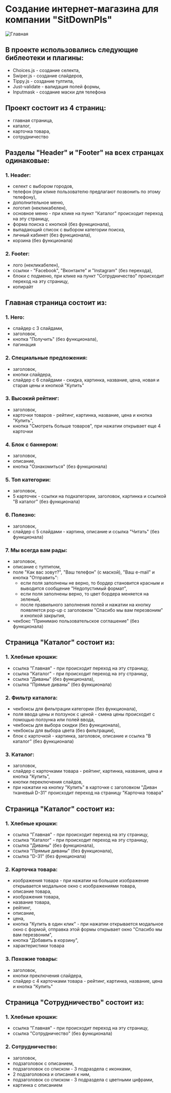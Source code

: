 # Создание интернет-магазина для компании "SitDownPls"

![Главная](https://user-images.githubusercontent.com/106194295/208980006-b0a29dd3-428d-4721-b3bc-7c90798a529f.jpg)

## В проекте использовались следующие библеотеки и плагины:
- Choices.js - создание селекта,
- Swiper.js - создание слайдеров,
- Tippy.js - создание тултипа,
- Just-validate - валидация полей формы,
- Inputmask - создание маски для телефона

## Проект состоит из 4 страниц:
- главная страница,
- каталог,
- карточка товара,
- сотрудничество

## Разделы "Header" и "Footer" на всех странцах одинаковые:

### 1. Header:
- селект с выбором городов,
- телефон (при клике пользователю предлагают позвонить по этому телефону),
- дополнительное меню,
- логотип (некликабелен),
- основное меню - при клике на пункт "Каталог" происходит переход на эту страницу,
- форма поиска с кнопкой (без функционала),
- выпадающий список с выбором категории поиска,
- личный кабинет (без функционала),
- корзина (без функционала)

### 2. Footer:
- лого (некликабелен),
- ссылки - "Facebook", "Вконтакте" и "Instagram" (без перехода),
- блоки с подменю, при клике на пункт "Сотрудничество" происходит переход на эту страницу, 
- копирайт

## Главная страница состоит из:

### 1. Hero:
- слайдер с 3 слайдами,
- заголовок,
- кнопка "Получить" (без функционала),
- пагинация

### 2. Специальные предложения:
- заголовок,
- кнопки слайдера,
- слайдер с 6 слайдами - скидка, картинка, название, цена, новая и старая цены и кнопкой "Купить"

### 3. Высокий рейтинг:
- заголовок,
- карточки товаров - рейтинг, картинка, название, цена и кнопка "Купить",
- кнопка "Смотреть больше товаров", при нажатии открывает еще 4 карточки

### 4. Блок с баннером:
- заголовок,
- описание,
- кнопка "Ознакомиться" (без функционала)

### 5. Топ категории:
- заголовок,
- 5 карточек - ссылки на подкатегории, заголовок, картинка и ссылкой "В каталог" (без функционала)

### 6. Полезно:
- заголовок,
- слайдер с 5 слайдами - картина, описание и ссылка "Читать" (без функционала)

### 7. Мы всегда вам рады:
- заголовок,
- описание с тултипом,
- поле "Как вас зовут?", "Ваш телефон" (с маской), "Ваш e-mail" и кнопка "Отправить":
  - если поля заполнены не верно, то бордер становится красным и выводится сообщение "Недопустимый формат",
  - если поля заполнены верно, то цвет бордера меняется на зеленый,
  - после правильного заполнения полей и нажатии на кнопку появляется pop-up с заголовком "Спасибо мы вам перезвоним" и кнопкой закрытия,
- чекбокс "Принимаю пользовательское соглашение" (без функционала)

## Страница "Каталог" состоит из:

### 1. Хлебные крошки:
- ссылка "Главная" - при происходит переход на эту страницу,
- ссылка "Каталог" - при происходит переход на эту страницу,
- ссылка "Диваны" (без функционала),
- ссылка "Прямые диваны" (без функционала)

### 2. Фильтр каталога:
- чекбоксы для фильтрации категории (без функционала),
- поля ввода цены и ползунок с ценой - смена цены происходит с помощью ползунка или полей ввода,
- чекбоксы для выбора скидки (без функционала),
- чекбоксы для выбора цвета (без фильтрации),
- блок с карточкой - картинка, заголовок, описание и ссылка "В каталог" (без функционала)

### 3. Каталог:
- заголовок,
- слайдер с карточками товара - рейтинг, картинка, название, цена и кнопка "Купить",
- кнопки переключения слайдов,
- при нажатии на кнопку "Купить" в карточке с заголовком "Диван тканевый D-31" происходит переход на страницу "Карточка товара"

## Страница "Каталог" состоит из:

### 1. Хлебные крошки:
- ссылка "Главная" - при происходит переход на эту страницу,
- ссылка "Каталог" - при происходит переход на эту страницу,
- ссылка "Диваны" (без функционала),
- ссылка "Прямые диваны" (без функционала),
- ссылка "D-31" (без функционала)

### 2. Карточка товара:
- изображения товара - при нажатии на большое изображение открывается модальное окно с изображениями товара,
- описание товара,
- изображения товара,
- название товара,
- рейтинг,
- описание,
- цена,
- кнопка "Купить в один клик" - при нажатии открывается модальное окно c формой, отправка этой формы открывает окно "Спасибо мы вам перезвоним",
- кнопка "Добавить в корзину",
- характеристики товара

### 3. Похожие товары:
- заголовок,
- кнопки преключения слайдера,
- слайдер с 4 карточками товара - рейтинг, картинка, название, цена и кнопка "Купить"

## Страница "Сотрудничество" состоит из:

### 1. Хлебные крошки:
- ссылка "Главная" - при происходит переход на эту страницу,
- ссылка "Сотрудничество" (без функционала)

### 2. Сотрудничество:
- заголовок,
- подзаголовок с описанием,
- подзаголовок со списком - 3 подраздела с иконками,
- 2 подзаголовока и описания к ним,
- подзаголовок со списком - 3 подраздела с цветными цифрами,
- картинка c описанием
